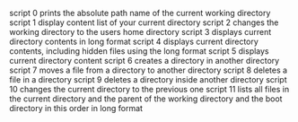 script 0 prints the absolute path name of the current working directory
script 1 display content list of your current directory
script 2 changes the working directory to the users home directory
script 3 displays current directory contents in long format
script 4 displays current directory contents, including hidden files using the long format
script 5 displays current directory content 
script 6 creates a directory in another directory
script 7 moves a file from a directory to another directory
script 8 deletes a file in a directory
script 9 deletes a directory inside another directory
script 10 changes the current directory to the previous one
script 11 lists all files in the current directory and the parent of the working directory and the boot directory in this order in long format
